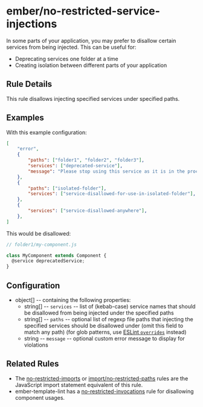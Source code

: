 # ember/no-restricted-service-injections

<!-- end auto-generated rule header -->

In some parts of your application, you may prefer to disallow certain services from being injected. This can be useful for:

- Deprecating services one folder at a time
- Creating isolation between different parts of your application

## Rule Details

This rule disallows injecting specified services under specified paths.

## Examples

With this example configuration:

```json
[
    "error",
    {
        "paths": ["folder1", "folder2", "folder3"],
        "services": ["deprecated-service"],
        "message": "Please stop using this service as it is in the process of being deprecated",
    },
    {
        "paths": ["isolated-folder"],
        "services": ["service-disallowed-for-use-in-isolated-folder"],
    },
    {
        "services": ["service-disallowed-anywhere"],
    },
]
```

This would be disallowed:

```js
// folder1/my-component.js

class MyComponent extends Component {
  @service deprecatedService;
}
```

## Configuration

- object[] -- containing the following properties:
  - string[] -- `services` -- list of (kebab-case) service names that should be disallowed from being injected under the specified paths
  - string[] -- `paths` -- optional list of regexp file paths that injecting the specified services should be disallowed under (omit this field to match any path) (for glob patterns, use [ESLint `overrides`](https://eslint.org/docs/latest/user-guide/configuring/configuration-files#configuration-based-on-glob-patterns) instead)
  - string -- `message` -- optional custom error message to display for violations

## Related Rules

- The [no-restricted-imports](https://eslint.org/docs/rules/no-restricted-imports) or [import/no-restricted-paths](https://github.com/benmosher/eslint-plugin-import/blob/master/docs/rules/no-restricted-paths.md) rules are the JavaScript import statement equivalent of this rule.
- ember-template-lint has a [no-restricted-invocations](https://github.com/ember-template-lint/ember-template-lint/blob/master/docs/rule/no-restricted-invocations.md) rule for disallowing component usages.
